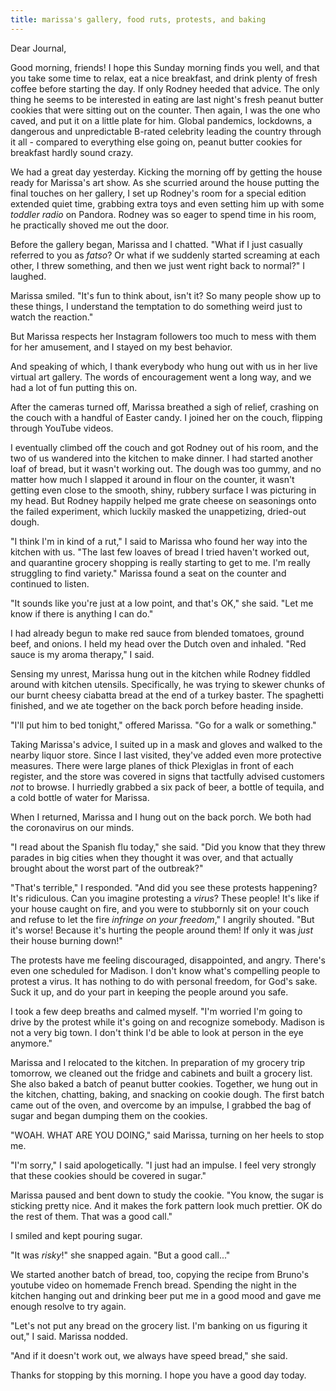 ```yaml
---
title: marissa's gallery, food ruts, protests, and baking
---
```


Dear Journal,

Good morning, friends!  I hope this Sunday morning finds you well, and
that you take some time to relax, eat a nice breakfast, and drink
plenty of fresh coffee before starting the day.  If only Rodney heeded
that advice.  The only thing he seems to be interested in eating are
last night's fresh peanut butter cookies that were sitting out on the
counter.  Then again, I was the one who caved, and put it on a little
plate for him.  Global pandemics, lockdowns, a dangerous and
unpredictable B-rated celebrity leading the country through it all -
compared to everything else going on, peanut butter cookies for
breakfast hardly sound crazy.

We had a great day yesterday.  Kicking the morning off by getting the
house ready for Marissa's art show.  As she scurried around the house
putting the final touches on her gallery, I set up Rodney's room for a
special edition extended quiet time, grabbing extra toys and even
setting him up with some _toddler radio_ on Pandora.  Rodney was so
eager to spend time in his room, he practically shoved me out the
door.

Before the gallery began, Marissa and I chatted.  "What if I just
casually referred to you as _fatso_?  Or what if we suddenly started
screaming at each other, I threw something, and then we just went
right back to normal?" I laughed.

Marissa smiled.  "It's fun to think about, isn't it?  So many people
show up to these things, I understand the temptation to do something
weird just to watch the reaction."

But Marissa respects her Instagram followers too much to mess with
them for her amusement, and I stayed on my best behavior.

And speaking of which, I thank everybody who hung out with us in her
live virtual art gallery.  The words of encouragement went a long way,
and we had a lot of fun putting this on.

After the cameras turned off, Marissa breathed a sigh of relief,
crashing on the couch with a handful of Easter candy.  I joined her on
the couch, flipping through YouTube videos.

I eventually climbed off the couch and got Rodney out of his room, and
the two of us wandered into the kitchen to make dinner.  I had started
another loaf of bread, but it wasn't working out.  The dough was too
gummy, and no matter how much I slapped it around in flour on the
counter, it wasn't getting even close to the smooth, shiny, rubbery
surface I was picturing in my head.  But Rodney happily helped me
grate cheese on seasonings onto the failed experiment, which luckily
masked the unappetizing, dried-out dough.

"I think I'm in kind of a rut," I said to Marissa who found her way
into the kitchen with us.  "The last few loaves of bread I tried
haven't worked out, and quarantine grocery shopping is really starting
to get to me.  I'm really struggling to find variety."  Marissa found
a seat on the counter and continued to listen.

"It sounds like you're just at a low point, and that's OK," she said.
"Let me know if there is anything I can do."

I had already begun to make red sauce from blended tomatoes, ground
beef, and onions.  I held my head over the Dutch oven and inhaled.
"Red sauce is my aroma therapy," I said.

Sensing my unrest, Marissa hung out in the kitchen while Rodney
fiddled around with kitchen utensils.  Specifically, he was trying to
skewer chunks of our burnt cheesy ciabatta bread at the end of a
turkey baster.  The spaghetti finished, and we ate together on the
back porch before heading inside.

"I'll put him to bed tonight," offered Marissa.  "Go for a walk or
something."

Taking Marissa's advice, I suited up in a mask and gloves and walked
to the nearby liquor store.  Since I last visited, they've added even
more protective measures.  There were large planes of thick Plexiglas
in front of each register, and the store was covered in signs that
tactfully advised customers _not_ to browse.  I hurriedly grabbed a
six pack of beer, a bottle of tequila, and a cold bottle of water for
Marissa.

When I returned, Marissa and I hung out on the back porch.  We both
had the coronavirus on our minds.

"I read about the Spanish flu today," she said.  "Did you know that
they threw parades in big cities when they thought it was over, and
that actually brought about the worst part of the outbreak?"

"That's terrible," I responded.  "And did you see these protests
happening?  It's ridiculous.  Can you imagine protesting a _virus_?
These people!  It's like if your house caught on fire, and you were to
stubbornly sit on your couch and refuse to let the fire _infringe on
your freedom_," I angrily shouted.  "But it's worse!  Because it's
hurting the people around them!  If only it was _just_ their house
burning down!"

The protests have me feeling discouraged, disappointed, and angry.
There's even one scheduled for Madison.  I don't know what's
compelling people to protest a virus.  It has nothing to do with
personal freedom, for God's sake.  Suck it up, and do your part in
keeping the people around you safe.

I took a few deep breaths and calmed myself.  "I'm worried I'm going
to drive by the protest while it's going on and recognize somebody.
Madison is not a very big town.  I don't think I'd be able to look at
person in the eye anymore."

Marissa and I relocated to the kitchen.  In preparation of my grocery
trip tomorrow, we cleaned out the fridge and cabinets and built a
grocery list.  She also baked a batch of peanut butter cookies.
Together, we hung out in the kitchen, chatting, baking, and snacking
on cookie dough.  The first batch came out of the oven, and overcome
by an impulse, I grabbed the bag of sugar and began dumping them on
the cookies.

"WOAH.  WHAT ARE YOU DOING," said Marissa, turning on her heels to
stop me.

"I'm sorry," I said apologetically.  "I just had an impulse.  I feel
very strongly that these cookies should be covered in sugar."

Marissa paused and bent down to study the cookie.  "You know, the
sugar is sticking pretty nice.  And it makes the fork pattern look
much prettier.  OK do the rest of them.  That was a good call."

I smiled and kept pouring sugar.

"It was _risky_!" she snapped again.  "But a good call..."

We started another batch of bread, too, copying the recipe from
Bruno's youtube video on homemade French bread.  Spending the night in
the kitchen hanging out and drinking beer put me in a good mood and
gave me enough resolve to try again.

"Let's not put any bread on the grocery list.  I'm banking on us
figuring it out," I said.  Marissa nodded.

"And if it doesn't work out, we always have speed bread," she said.

Thanks for stopping by this morning.  I hope you have a good day
today.
